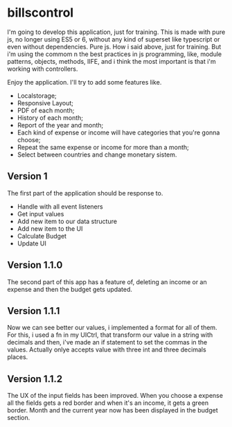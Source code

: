 # billscontrol
I'm going to develop this application, just for training. This is made with pure js, no longer using ES5 or 6, 
without any kind of superset like typescript or even without dependencies. 
Pure js. 
How i said above, just for training.
But i'm using the commom n the best practices in js programming, like, module patterns, objects, methods, IIFE, and i think the most important is that i'm working with controllers.

Enjoy the application.
I'll try to add some features like.
* Localstorage;
* Responsive Layout;
* PDF of each month;
* History of each month;
* Report of the year and month;
* Each kind of expense or income will have categories that you're gonna choose;
* Repeat the same expense or income for more than a month;
* Select between countries and change monetary sistem.

## Version 1
The first part of the application should be response to.
* Handle with all event listeners
* Get input values
* Add new item to our data structure
* Add new item to the UI
* Calculate Budget 
* Update UI

## Version 1.1.0
The second part of this app has a feature of, deleting an income or an expense and then the budget gets updated.

## Version 1.1.1
Now we can see better our values, i implemented a format for all of them.
For this, i used a fn in my UICtrl, that transform our value in a string with decimals and then, i've made an if statement to set the commas in the values. Actually onlye accepts value with three int and three decimals places.

## Version 1.1.2
The UX of the input fields has been improved. When you choose a expense all the fields gets a red border and when it's an income, it gets a green border.
Month and the current year now has been displayed in the budget section.
